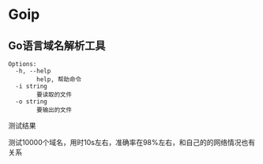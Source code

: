 # Goip

## Go语言域名解析工具

```
Options:
  -h, --help
        help, 帮助命令
  -i string
        要读取的文件
  -o string
        要输出的文件
```

测试结果

测试10000个域名，用时10s左右，准确率在98%左右，和自己的的网络情况也有关系

